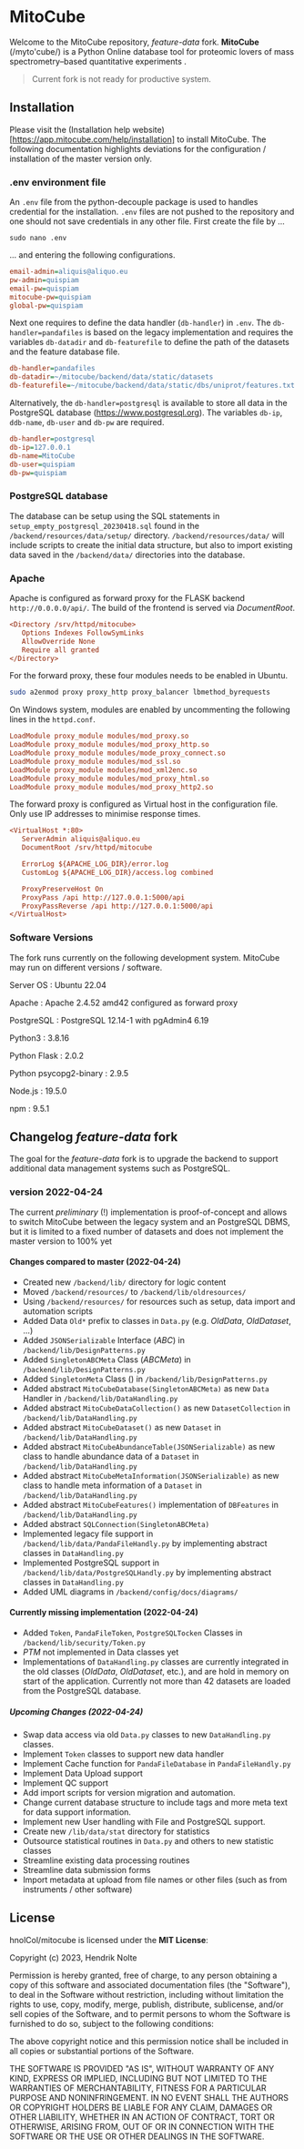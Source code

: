 # MitoCube

Welcome to the MitoCube repository, *feature-data* fork. **MitoCube** (/myto'cube/) is a Python Online database tool for proteomic lovers 
of mass spectrometry–based quantitative experiments .

> Current fork is not ready for productive system. 

## Installation

Please visit the (Installation help website)[https://app.mitocube.com/help/installation] to install MitoCube. The 
following documentation highlights deviations for the configuration / installation of the master version only.

### .env environment file

An `.env` file from the python-decouple package is used to handles credential for the installation. `.env` files are 
not pushed to the repository and one should not save credentials in any other file. First create the file by ...

```Shell
sudo nano .env
```

... and entering the following configurations.

```INI
email-admin=aliquis@aliquo.eu
pw-admin=quispiam
email-pw=quispiam
mitocube-pw=quispiam
global-pw=quispiam
```

Next one requires to define the data handler (`db-handler`) in `.env`. The `db-handler=pandafiles` is based on the 
legacy implementation and requires the variables `db-datadir` and `db-featurefile` to define the path of the datasets 
and the feature database file.

```INI
db-handler=pandafiles
db-datadir=~/mitocube/backend/data/static/datasets
db-featurefile=~/mitocube/backend/data/static/dbs/uniprot/features.txt
```

Alternatively, the `db-handler=postgresql` is available to store all data in the PostgreSQL  database 
(https://www.postgresql.org). The variables `db-ip`, `ddb-name`, `db-user` and `db-pw` are required.

```INI
db-handler=postgresql
db-ip=127.0.0.1
db-name=MitoCube
db-user=quispiam
db-pw=quispiam
```

### PostgreSQL database 

The database can be setup using the SQL statements in `setup_empty_postgresql_20230418.sql` found in the 
`/backend/resources/data/setup/` directory. `/backend/resources/data/` will include scripts to create the initial data
structure, but also to import existing data saved in the `/backend/data/` directories into the database.

### Apache

Apache is configured as forward proxy for the FLASK backend `http://0.0.0.0/api/`. The build of the frontend is served 
via *DocumentRoot*. 

```INI
<Directory /srv/httpd/mitocube>
   Options Indexes FollowSymLinks
   AllowOverride None
   Require all granted
</Directory>
```

For the forward proxy, these four modules needs to be enabled in Ubuntu.

```bash
sudo a2enmod proxy proxy_http proxy_balancer lbmethod_byrequests
```

On Windows system, modules are enabled by uncommenting the following lines in the `httpd.conf`.

```INI
LoadModule proxy_module modules/mod_proxy.so
LoadModule proxy_module modules/mod_proxy_http.so
LoadModule proxy_module modules/mode_proxy_connect.so
LoadModule proxy_module modules/mod_ssl.so
LoadModule proxy_module modules/mod_xml2enc.so
LoadModule proxy_module modules/mod_proxy_html.so
LoadModule proxy_module modules/mod_proxy_http2.so
```

The forward proxy is configured as Virtual host in the configuration file. Only use IP addresses to minimise 
response times.

```INI
<VirtualHost *:80>
   ServerAdmin aliquis@aliquo.eu
   DocumentRoot /srv/httpd/mitocube

   ErrorLog ${APACHE_LOG_DIR}/error.log
   CustomLog ${APACHE_LOG_DIR}/access.log combined

   ProxyPreserveHost On
   ProxyPass /api http://127.0.0.1:5000/api
   ProxyPassReverse /api http://127.0.0.1:5000/api
</VirtualHost>
```

### Software Versions

The fork runs currently on the following development system. MitoCube may run on different versions / software. 

Server OS
: Ubuntu 22.04

Apache
: Apache 2.4.52 amd42 configured as forward proxy

PostgreSQL
: PostgreSQL 12.14-1 with pgAdmin4 6.19

Python3
: 3.8.16

Python Flask
: 2.0.2

Python psycopg2-binary
: 2.9.5

Node.js
: 19.5.0

npm
: 9.5.1

## Changelog *feature-data* fork

The goal for the *feature-data* fork is to upgrade the backend to support additional data management systems such as
PostgreSQL.


### version 2022-04-24

The current *preliminary* (!) implementation is proof-of-concept and allows to switch MitoCube between the 
legacy system and an PostgreSQL DBMS, but it is limited to a fixed number of datasets and does not implement the master 
version to 100% yet

#### Changes compared to master (2022-04-24)
* Created new `/backend/lib/` directory for logic content
* Moved `/backend/resources/` to `/backend/lib/oldresources/`
* Using `/backend/resources/` for resources such as setup, data import and automation scripts
* Added Data `Old*` prefix to classes in `Data.py` (e.g. *OldData*, *OldDataset*, ...)
* Added `JSONSerializable` Interface (*ABC*) in `/backend/lib/DesignPatterns.py`
* Added `SingletonABCMeta` Class (*ABCMeta*) in `/backend/lib/DesignPatterns.py`
* Added `SingletonMeta` Class () in `/backend/lib/DesignPatterns.py`
* Added abstract `MitoCubeDatabase(SingletonABCMeta)` as new `Data` Handler in `/backend/lib/DataHandling.py`
* Added abstract `MitoCubeDataCollection()` as new `DatasetCollection` in `/backend/lib/DataHandling.py`
* Added abstract `MitoCubeDataset()` as new `Dataset` in `/backend/lib/DataHandling.py`
* Added abstract `MitoCubeAbundanceTable(JSONSerializable)` as new class to handle abundance data of a `Dataset` in `/backend/lib/DataHandling.py`
* Added abstract `MitoCubeMetaInformation(JSONSerializable)` as new class to handle meta information of a `Dataset`  in `/backend/lib/DataHandling.py`
* Added abstract `MitoCubeFeatures()` implementation of `DBFeatures` in `/backend/lib/DataHandling.py`
* Added abstract `SQLConnection(SingletonABCMeta)`
* Implemented legacy file support in `/backend/lib/data/PandaFileHandly.py` by implementing abstract classes in `DataHandling.py`
* Implemented PostgreSQL support in `/backend/lib/data/PostgreSQLHandly.py` by implementing abstract classes in `DataHandling.py`
* Added UML diagrams in `/backend/config/docs/diagrams/`

#### Currently missing implementation (2022-04-24)

* Added `Token`, `PandaFileToken`, `PostgreSQLTocken` Classes in `/backend/lib/security/Token.py`
* *PTM* not implemented in Data classes yet
* Implementations of `DataHandling.py` classes are currently integrated in the old classes (*OldData*, *OldDataset*, etc.), and are hold in memory on start of the application. Currently not more than 42 datasets are loaded from the PostgreSQL database.

##### Upcoming Changes (2022-04-24)
* Swap data access via old `Data.py` classes to new `DataHandling.py` classes.
* Implement `Token` classes to support new data handler
* Implement Cache function for `PandaFileDatabase` in `PandaFileHandly.py`
* Implement Data Upload support
* Implement QC support
* Add import scripts for version migration and automation.
* Change current database structure to include tags and more meta text for data support information.
* Implement new User handling with File and PostgreSQL support.
* Create new `/lib/data/stat` directory for statistics
* Outsource statistical routines in `Data.py` and others to new statistic classes
* Streamline existing data processing routines 
* Streamline data submission forms
* Import metadata at upload from file names or other files (such as from instruments / other software)

## License
hnolCol/mitocube is licensed under the **MIT License**:

Copyright (c) 2023, Hendrik Nolte

Permission is hereby granted, free of charge, to any person obtaining a copy of this software and associated
documentation files (the "Software"), to deal in the Software without restriction, including without limitation the
rights to use, copy, modify, merge, publish, distribute, sublicense, and/or sell copies of the Software, and to permit
persons to whom the Software is furnished to do so, subject to the following conditions:

The above copyright notice and this permission notice shall be included in all copies or substantial portions of the
Software.

THE SOFTWARE IS PROVIDED "AS IS", WITHOUT WARRANTY OF ANY KIND, EXPRESS OR IMPLIED, INCLUDING BUT NOT LIMITED TO THE
WARRANTIES OF MERCHANTABILITY, FITNESS FOR A PARTICULAR PURPOSE AND NONINFRINGEMENT. IN NO EVENT SHALL THE AUTHORS OR
COPYRIGHT HOLDERS BE LIABLE FOR ANY CLAIM, DAMAGES OR OTHER LIABILITY, WHETHER IN AN ACTION OF CONTRACT, TORT OR
OTHERWISE, ARISING FROM, OUT OF OR IN CONNECTION WITH THE SOFTWARE OR THE USE OR OTHER DEALINGS IN THE SOFTWARE.
